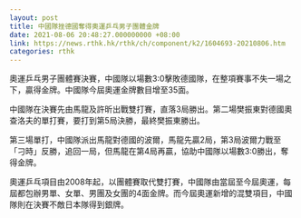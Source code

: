 ```yaml
---
layout: post
title: 中國隊挫德國奪得奧運乒乓男子團體金牌
date: 2021-08-06 20:48:27.000000000 +08:00
link: https://news.rthk.hk/rthk/ch/component/k2/1604693-20210806.htm
categories: rthk
---
```


奧運乒乓男子團體賽決賽，中國隊以場數3:0擊敗德國隊，在整項賽事不失一場之下，贏得金牌。中國隊今屆奧運金牌數目增至35面。

中國隊在決賽先由馬龍及許昕出戰雙打賽，直落3局勝出。第二場樊振東對德國奧查洛夫的單打賽，要打到第5局決勝，最終樊振東勝出。

第三場單打，中國隊派出馬龍對德國的波爾，馬龍先贏2局，第3局波爾力戰至「刁時」反勝，追回一局，但馬龍在第4局再贏，協助中國隊以場數3:0勝出，奪得金牌。

奧運乒乓項目由2008年起，以團體賽取代雙打賽，中國隊由當屆至今屆奧運，每屆都包辦男單、女單、男團及女團的4面金牌。而今屆奧運新增的混雙項目，中國隊則在決賽不敵日本隊得到銀牌。
